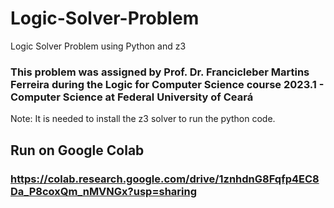 # Logic-Solver-Problem
Logic Solver Problem using Python and z3

### This problem was assigned by Prof. Dr. Francicleber Martins Ferreira during the Logic for Computer Science course 2023.1 - Computer Science at Federal University of Ceará
Note: It is needed to install the z3 solver to run the python code. 

## Run on Google Colab
### https://colab.research.google.com/drive/1znhdnG8Fqfp4EC8Da_P8coxQm_nMVNGx?usp=sharing
